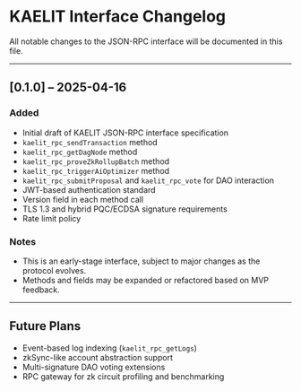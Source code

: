 # KAELIT Interface Changelog

All notable changes to the JSON-RPC interface will be documented in this file.

---

## [0.1.0] – 2025-04-16

### Added
- Initial draft of KAELIT JSON-RPC interface specification
- `kaelit_rpc_sendTransaction` method
- `kaelit_rpc_getDagNode` method
- `kaelit_rpc_proveZkRollupBatch` method
- `kaelit_rpc_triggerAiOptimizer` method
- `kaelit_rpc_submitProposal` and `kaelit_rpc_vote` for DAO interaction
- JWT-based authentication standard
- Version field in each method call
- TLS 1.3 and hybrid PQC/ECDSA signature requirements
- Rate limit policy

### Notes
- This is an early-stage interface, subject to major changes as the protocol evolves.
- Methods and fields may be expanded or refactored based on MVP feedback.

---

## Future Plans

- Event-based log indexing (`kaelit_rpc_getLogs`)
- zkSync-like account abstraction support
- Multi-signature DAO voting extensions
- RPC gateway for zk circuit profiling and benchmarking
